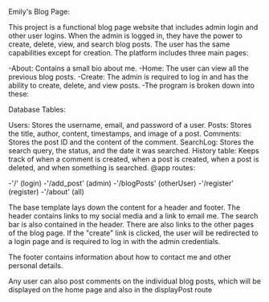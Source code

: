 Emily's Blog Page:

This project is a functional blog page website that includes admin login and other user logins. When the admin is logged in, they have the power to create, delete, view, and search blog posts. The user has the same capabilities except for creation. The platform includes three main pages:

-About: Contains a small bio about me.
-Home: The user can view all the previous blog posts.
-Create: The admin is required to log in and has the ability to create, delete, and view posts.
-The program is broken down into these:

Database Tables:

Users: Stores the username, email, and password of a user.
Posts: Stores the title, author, content, timestamps, and image of a post.
Comments: Stores the post ID and the content of the comment.
SearchLog: Stores the search query, the status, and the date it was searched.
History table: Keeps track of when a comment is created, when a post is created, when a post is deleted, and when something is searched.
@app routes:

-'/' (login)
-'/add_post' (admin)
-'/blogPosts' (otherUser)
-'/register' (register)
-'/about' (all)

The base template lays down the content for a header and footer. The header contains links to my social media and a link to email me. The search bar is also contained in the header. There are also links to the other pages of the blog page. If the "create" link is clicked, the user will be redirected to a login page and is required to log in with the admin credentials.

The footer contains information about how to contact me and other personal details.

Any user can also post comments on the individual blog posts, which will be displayed on the home page and also in the displayPost route
